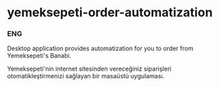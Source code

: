 # yemeksepeti-order-automatization

### ENG
Desktop application provides automatization for you to order from Yemeksepeti's Banabi.

Yemeksepeti'nin internet sitesinden vereceğiniz siparişleri otomatikleştirmenizi sağlayan bir masaüstü uygulaması.
